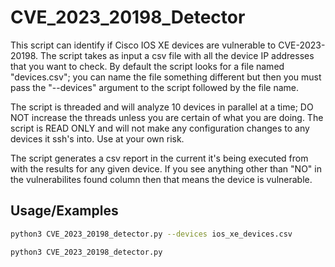 # CVE_2023_20198_Detector

This script can identify if Cisco IOS XE devices are vulnerable to CVE-2023-20198. The script takes as input a csv file with all the device IP addresses that you want to check. By default the script looks for a file named "devices.csv"; you can name the file something different but then you must pass the "--devices" argument to the script followed by the file name.

The script is threaded and will analyze 10 devices in parallel at a time; DO NOT increase the threads unless you are certain of what you are doing. The script is READ ONLY and will not make any configuration changes to any devices it ssh's into. Use at your own risk.

The script generates a csv report in the current it's being executed from with the results for any given device. If you see anything other than "NO" in the vulnerabilites found column then that means the device is vulnerable.

## Usage/Examples

```bash
python3 CVE_2023_20198_detector.py --devices ios_xe_devices.csv

python3 CVE_2023_20198_detector.py
```


